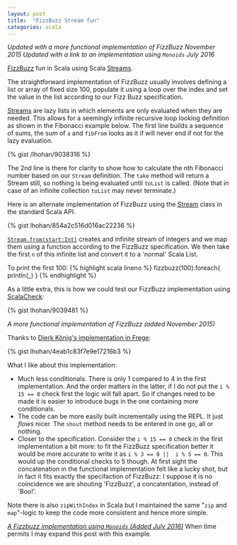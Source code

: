 ```yaml
---
layout: post
title:  "FizzBuzz Stream fun"
categories: scala
---
```


*Updated with a more functional implementation of FizzBuzz November 2015*
*Updated with a link to an implementation using `Monoids` July 2016*

[FizzBuzz](http://en.wikipedia.org/wiki/Fizz_buzz) fun in Scala using Scala
[Streams](http://www.scala-lang.org/api/current/index.html#scala.collection.immutable.Stream).

The straightforward implementation of FizzBuzz usually involves defining a list or array of fixed size 100, populate it
using a loop over the index and set the value in the list according to our Fizz Buzz specification.

[Streams](http://www.scala-lang.org/api/current/index.html#scala.collection.immutable.Stream) are lazy lists in which elements are only evaluated when they are needed. This allows for a seemingly
infinite recursive loop looking definition as shown in the Fibonacci example below. The first line builds a sequence
of sums, the sum of `a` and `fibFrom` looks as it if will never end if not for the lazy evaluation.

{% gist /lhohan/9038316 %}

The 2nd line is there for clarity to show how to calculate the nth Fibonacci number based on our `Stream` definition. The
`take` method will return a Stream still, so nothing is being evaluated until `toList` is called. (Note that in case
of an infinite collection `toList` may never terminate.)

Here is an alternate implementation of FizzBuzz using the [Stream](http://www.scala-lang.org/api/current/index.html#scala.collection.immutable.Stream) class in the standard Scala API.

{% gist lhohan/854a2c516d016ac22236 %}

[`Stream.from(start:Int)`](http://www.scala-lang.org/api/current/index.html#scala.collection.immutable.Stream$) creates
and infinite stream of integers and we map them using a function according to the FizzBuzz specification. We then take
the first `n` of this infinite list and convert it to a 'normal' Scala List.

To print the first 100:
{% highlight scala lineno %}
  fizzbuzz(100).foreach{ println(_) }
{% endhighlight %}

As a little extra, this is how we could test our FizzBuzz implementation using [ScalaCheck](http://www.scalacheck.org/):

{% gist lhohan/9039481 %}

*A more functional implementation of FizzBuzz (added November 2015)*

Thanks to [Dierk König's implementation in Frege][frege]:

{% gist lhohan/4eab1c83f7e9e17216b3 %}

What I like about this implementation: 

- Much less conditionals. There is only 1 compared to 4 in the first implementation. And the order matters in the latter, if I do not put the `i % 15 == 0` check first the logic will fall apart. So if changes need to be made it is easier to introduce bugs in the one containing more conditionals.
- The code can be more easily built incrementally using the REPL. It just *flows* nicer. The `shout` method needs to be entered in one go, all or nothing.
- Closer to the specification. Consider the `i % 15 == 0` check in the first implementation a bit more: to fit the FizzBuzz specification better it would be more accurate to write it as  `i % 3 == 0 ||  i % 5 == 0`. This would up the conditional checks to 5 though. At first sight the concatenation in the functional implementation felt like a lucky shot, but in fact it fits exactly the specifaction of FizzBuzz: I suppose it is no coincidence we are shouting 'FizzBuzz', a concatentation, instead of 'Boo!'.

Note there is also `zipWithIndex` in Scala but I maintained the same "`zip` and `map`"-logic to keep the code more consistent and hence more simple.

*[A Fizzbuzz implementation using `Monoids` (Added July 2016)](monoid_example)* When time permits
I may expand this post with this example.


[frege]: https://dierk.gitbooks.io/fregegoodness/content/src/docs/asciidoc/fizzbuzz.html
[monoid_example]: https://www.reddit.com/r/scala/comments/45gqpd/whats_a_monoid/czy732k

